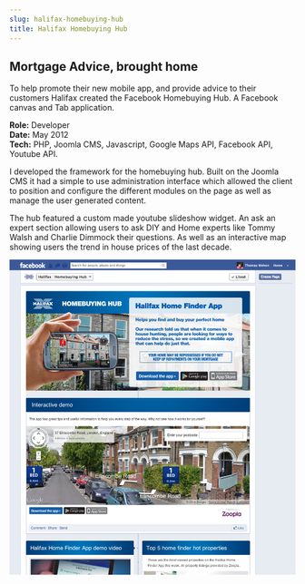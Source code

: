 ```yaml
---
slug: halifax-homebuying-hub
title: Halifax Homebuying Hub
---
```


## Mortgage Advice, brought home

To help promote their new mobile app, and provide advice to their customers Halifax created the Facebook Homebuying Hub. A Facebook canvas and Tab application.

**Role:** Developer<br>
**Date:** May 2012<br>
**Tech:** PHP, Joomla CMS, Javascript, Google Maps API, Facebook API, Youtube API.<br>

I developed the framework for the homebuying hub. Built on the Joomla CMS it had a simple to use administration interface which allowed the client to position and configure the different modules on the page as well as manage the user generated content.

The hub featured a custom made youtube slideshow widget. An ask an expert section allowing users to ask DIY and Home experts like Tommy Walsh and Charlie Dimmock their questions. As well as an interactive map showing users the trend in house prices of the last decade.

![alt text](facebook.png "Screenshot")
